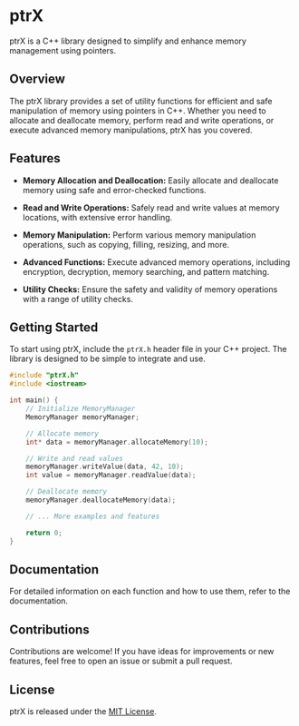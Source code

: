 # ptrX

ptrX is a C++ library designed to simplify and enhance memory management using pointers.

## Overview

The ptrX library provides a set of utility functions for efficient and safe manipulation of memory using pointers in C++. Whether you need to allocate and deallocate memory, perform read and write operations, or execute advanced memory manipulations, ptrX has you covered.

## Features

- **Memory Allocation and Deallocation:** Easily allocate and deallocate memory using safe and error-checked functions.

- **Read and Write Operations:** Safely read and write values at memory locations, with extensive error handling.

- **Memory Manipulation:** Perform various memory manipulation operations, such as copying, filling, resizing, and more.

- **Advanced Functions:** Execute advanced memory operations, including encryption, decryption, memory searching, and pattern matching.

- **Utility Checks:** Ensure the safety and validity of memory operations with a range of utility checks.

## Getting Started

To start using ptrX, include the `ptrX.h` header file in your C++ project. The library is designed to be simple to integrate and use.

```cpp
#include "ptrX.h"
#include <iostream>

int main() {
    // Initialize MemoryManager
    MemoryManager memoryManager;

    // Allocate memory
    int* data = memoryManager.allocateMemory(10);

    // Write and read values
    memoryManager.writeValue(data, 42, 10);
    int value = memoryManager.readValue(data);

    // Deallocate memory
    memoryManager.deallocateMemory(data);

    // ... More examples and features

    return 0;
}
```

## Documentation

For detailed information on each function and how to use them, refer to the documentation.

## Contributions

Contributions are welcome! If you have ideas for improvements or new features, feel free to open an issue or submit a pull request.

## License

ptrX is released under the [MIT License](LICENSE).